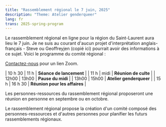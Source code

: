 ```yaml
---
title: "Rassemblement régional le 7 juin, 2025"
description: "Theme: Atelier genderqueer"
lang: fr
trans: 2025-spring-program
---
```

Le rassemblement régional en ligne pour la région du Saint-Laurent aura lieu le 7 juin. Je ne suis au courant d'aucun projet d'interprétation anglais-français - Steve ou Geoffreyjen (copié ici) pourrait avoir des informations à ce sujet. Voici le programme du comité régional :

[Contactez-nous](/contact-fr) pour un lien Zoom.

| 10 h 30 | 11 h | **Séance de lancement** |
| 11 h | midi | **Réunion de culte** |
| 12h00 | 13h00 | **Pause du midi** |
| 13h00 | 15h00 | **Atelier genderqueer** |
| 15 h | 16 h 30 | **Réunion pour les affaires** |

Les personnes-ressources du rassemblement régional proposeront une réunion en personne en septembre ou en octobre.

Le rassemblement régional propose la création d'un comité composé des personnes-ressources et d'autres personnes pour planifier les futurs rassemblements régionaux.
